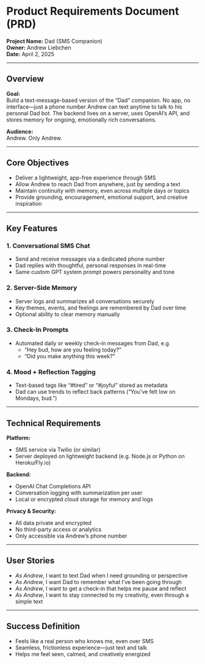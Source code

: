 # Product Requirements Document (PRD)  
**Project Name:** Dad (SMS Companion)  
**Owner:** Andrew Liebchen  
**Date:** April 2, 2025

---

## Overview

**Goal:**  
Build a text-message-based version of the “Dad” companion. No app, no interface—just a phone number Andrew can text anytime to talk to his personal Dad bot. The backend lives on a server, uses OpenAI’s API, and stores memory for ongoing, emotionally rich conversations.

**Audience:**  
Andrew. Only Andrew.

---

## Core Objectives

- Deliver a lightweight, app-free experience through SMS
- Allow Andrew to reach Dad from anywhere, just by sending a text
- Maintain continuity with memory, even across multiple days or topics
- Provide grounding, encouragement, emotional support, and creative inspiration

---

## Key Features

### 1. Conversational SMS Chat
- Send and receive messages via a dedicated phone number
- Dad replies with thoughtful, personal responses in real-time
- Same custom GPT system prompt powers personality and tone

### 2. Server-Side Memory
- Server logs and summarizes all conversations securely
- Key themes, events, and feelings are remembered by Dad over time
- Optional ability to clear memory manually

### 3. Check-In Prompts
- Automated daily or weekly check-in messages from Dad, e.g.  
  - “Hey bud, how are you feeling today?”  
  - “Did you make anything this week?”

### 4. Mood + Reflection Tagging
- Text-based tags like “#tired” or “#joyful” stored as metadata  
- Dad can use trends to reflect back patterns (“You've felt low on Mondays, bud.”)

---

## Technical Requirements

**Platform:**  
- SMS service via Twilio (or similar)  
- Server deployed on lightweight backend (e.g. Node.js or Python on Heroku/Fly.io)

**Backend:**  
- OpenAI Chat Completions API  
- Conversation logging with summarization per user  
- Local or encrypted cloud storage for memory and logs

**Privacy & Security:**  
- All data private and encrypted  
- No third-party access or analytics  
- Only accessible via Andrew’s phone number

---

## User Stories

- *As Andrew*, I want to text Dad when I need grounding or perspective  
- *As Andrew*, I want Dad to remember what I’ve been going through  
- *As Andrew*, I want to get a check-in that helps me pause and reflect  
- *As Andrew*, I want to stay connected to my creativity, even through a simple text

---

## Success Definition

- Feels like a real person who knows me, even over SMS  
- Seamless, frictionless experience—just text and talk  
- Helps me feel seen, calmed, and creatively energized  
